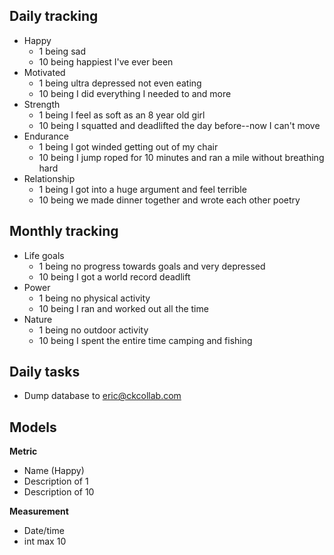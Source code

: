 Daily tracking
--------------
- Happy
    * 1 being sad
    * 10 being happiest I've ever been
- Motivated
    * 1 being ultra depressed not even eating
    * 10 being I did everything I needed to and more
- Strength
    * 1 being I feel as soft as an 8 year old girl
    * 10 being I squatted and deadlifted the day before--now I can't move
- Endurance
    * 1 being I got winded getting out of my chair
    * 10 being I jump roped for 10 minutes and ran a mile without breathing hard
- Relationship
    * 1 being I got into a huge argument and feel terrible
    * 10 being we made dinner together and wrote each other poetry

Monthly tracking
----------------
- Life goals
    * 1 being no progress towards goals and very depressed
    * 10 being I got a world record deadlift
- Power
    * 1 being no physical activity
    * 10 being I ran and worked out all the time
- Nature
    * 1 being no outdoor activity
    * 10 being I spent the entire time camping and fishing


Daily tasks
-----------
- Dump database to eric@ckcollab.com


Models
------
**Metric**
- Name (Happy)
- Description of 1
- Description of 10

**Measurement**
- Date/time
- int max 10



